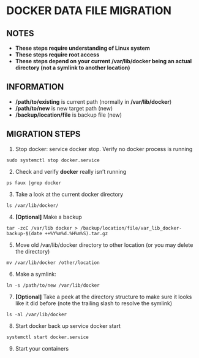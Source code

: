 # DOCKER DATA FILE MIGRATION
## **NOTES**
- **These steps require understanding of Linux system** 
- **These steps require root access**
- **These steps depend on your current /var/lib/docker being an actual directory (not a symlink to another location)**

## **INFORMATION**
- **/path/to/existing** is current path (normally in **/var/lib/docker**)
- **/path/to/new** is new target path (new)
- **/backup/location/file** is backup file (new)

## **MIGRATION STEPS**
1. Stop docker: service docker stop. Verify no docker process is running
```
sudo systemctl stop docker.service
```
2. Check and verify **docker** really isn’t running
```
ps faux |grep docker
```
3. Take a look at the current docker directory
```
ls /var/lib/docker/
```
4. **[Optional]** Make a backup
```
tar -zcC /var/lib docker > /backup/location/file/var_lib_docker-backup-$(date ++%Y%m%d.%H%m%S).tar.gz
```
5. Move old /var/lib/docker directory to other location (or you may delete the directory)
```
mv /var/lib/docker /other/location
```
6. Make a symlink: 
```
ln -s /path/to/new /var/lib/docker
```
7. **[Optional]** Take a peek at the directory structure to make sure it looks like it did before (note the trailing slash to resolve the symlink)
```
ls -al /var/lib/docker
```
8. Start docker back up service docker start
```
systemctl start docker.service
```
9. Start your containers
